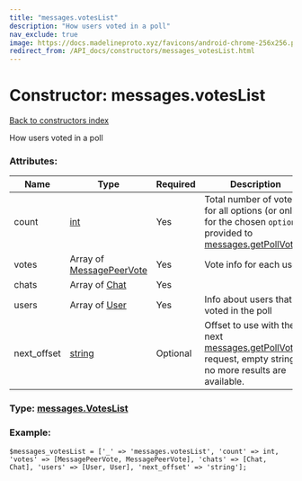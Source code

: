```yaml
---
title: "messages.votesList"
description: "How users voted in a poll"
nav_exclude: true
image: https://docs.madelineproto.xyz/favicons/android-chrome-256x256.png
redirect_from: /API_docs/constructors/messages_votesList.html
---
```

# Constructor: messages.votesList  
[Back to constructors index](/API_docs/constructors/index.html)



How users voted in a poll

### Attributes:

| Name     |    Type       | Required | Description |
|----------|---------------|----------|-------------|
|count|[int](/API_docs/types/int.html) | Yes|Total number of votes for all options (or only for the chosen `option`, if provided to [messages.getPollVotes](../methods/messages.getPollVotes.html))|
|votes|Array of [MessagePeerVote](/API_docs/types/MessagePeerVote.html) | Yes|Vote info for each user|
|chats|Array of [Chat](/API_docs/types/Chat.html) | Yes|
|users|Array of [User](/API_docs/types/User.html) | Yes|Info about users that voted in the poll|
|next\_offset|[string](/API_docs/types/string.html) | Optional|Offset to use with the next [messages.getPollVotes](../methods/messages.getPollVotes.html) request, empty string if no more results are available.|



### Type: [messages.VotesList](/API_docs/types/messages.VotesList.html)


### Example:

```
$messages_votesList = ['_' => 'messages.votesList', 'count' => int, 'votes' => [MessagePeerVote, MessagePeerVote], 'chats' => [Chat, Chat], 'users' => [User, User], 'next_offset' => 'string'];
```  
